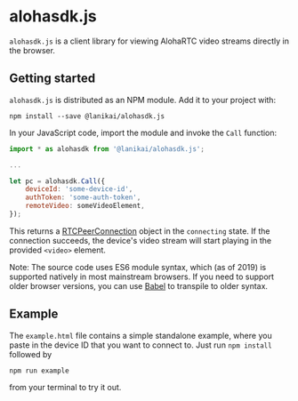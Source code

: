# alohasdk.js

`alohasdk.js` is a client library for viewing AlohaRTC video streams directly in
the browser.

## Getting started

`alohasdk.js` is distributed as an NPM module. Add it to your project with:
```console
npm install --save @lanikai/alohasdk.js
```

In your JavaScript code, import the module and invoke the `Call` function:
```javascript
import * as alohasdk from '@lanikai/alohasdk.js';

...

let pc = alohasdk.Call({
    deviceId: 'some-device-id',
    authToken: 'some-auth-token',
    remoteVideo: someVideoElement,
});
```
This returns a
[RTCPeerConnection](https://developer.mozilla.org/en-US/docs/Web/API/RTCPeerConnection)
object in the `connecting` state. If the connection succeeds, the device's video
stream will start playing in the provided `<video>` element.

Note: The source code uses ES6 module syntax, which (as of 2019) is supported
natively in most mainstream browsers. If you need to support older browser
versions, you can use [Babel](https://babeljs.io/) to transpile to older syntax.

## Example

The `example.html` file contains a simple standalone example, where you paste in
the device ID that you want to connect to. Just run `npm install` followed by
```console
npm run example
```
from your terminal to try it out.
